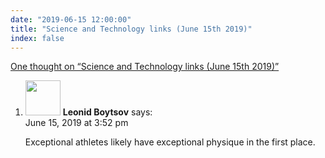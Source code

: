 ```yaml
---
date: "2019-06-15 12:00:00"
title: "Science and Technology links (June 15th 2019)"
index: false
---
```


[One thought on &ldquo;Science and Technology links (June 15th 2019)&rdquo;](/lemire/blog/2019/06-15-science-and-technology-links-june-15th-2019)

<ol class="comment-list">
<li id="comment-412003" class="comment even thread-even depth-1">
<div class="comment-author vcard">
<img alt src="https://secure.gravatar.com/avatar/cdbd04afdb5401d1cbbd390416f3c1e3?s=56&#038;d=mm&#038;r=g" srcset="https://secure.gravatar.com/avatar/cdbd04afdb5401d1cbbd390416f3c1e3?s=112&#038;d=mm&#038;r=g 2x" class="avatar avatar-56 photo" height="56" width="56" decoding="async" /> <b class="fn">Leonid Boytsov</b> <span class="says">says:</span> </div>
<div class="comment-metadata"><time datetime="2019-06-15T15:52:22+00:00">June 15, 2019 at 3:52 pm</time></a> </div>
<div class="comment-content">
<p>Exceptional athletes likely have exceptional physique in the first place.</p>
</div>
</li>
</ol>
